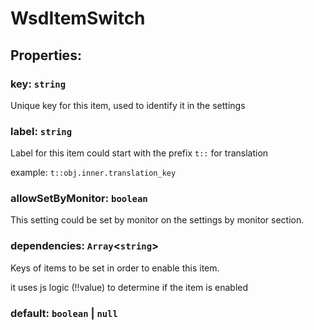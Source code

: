 # **WsdItemSwitch**
## **Properties**:
### key: `string`
Unique key for this item, used to identify it in the settings
### label: `string`
Label for this item could start with the prefix `t::` for translation

example: `t::obj.inner.translation_key`
### allowSetByMonitor: `boolean`
This setting could be set by monitor on the settings by monitor section.
### dependencies: `Array`<`string`>
Keys of items to be set in order to enable this item.

it uses js logic (!!value) to determine if the item is enabled
### default: `boolean` | `null`